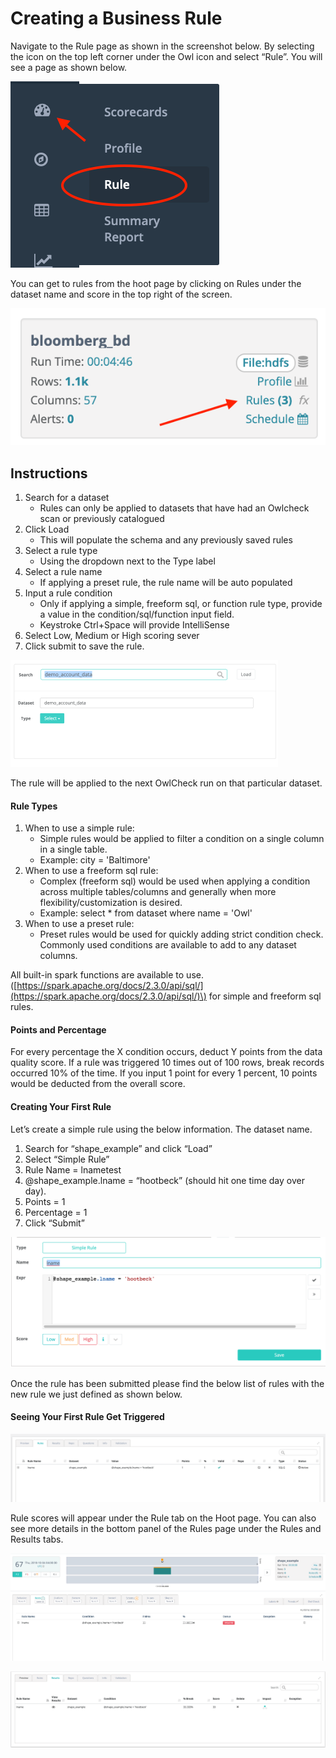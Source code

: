 # Creating a Business Rule

Navigate to the Rule page as shown in the screenshot below. By selecting the  icon on the top left corner under the Owl icon and select “Rule”. You will see a page as shown below. 

![](../../.gitbook/assets/screen-shot-2019-12-24-at-9.08.27-am.png)

You can get to rules from the hoot page by clicking on Rules under the dataset name and score in the top right of the screen.‌

![](../../.gitbook/assets/screen-shot-2019-12-24-at-9.07.59-am.png)

##  Instructions                                                

1. Search for a dataset 
   * Rules can only be applied to datasets that have had an Owlcheck scan or previously catalogued
2. Click Load 
   * This will populate the schema and any previously saved rules
3. Select a rule type 
   * Using the dropdown next to the Type label
4. Select a rule name 
   * If applying a preset rule, the rule name will be auto populated
5. Input a rule condition
   * Only if applying a simple, freeform sql, or function rule type, provide a value in the condition/sql/function input field. 
   * Keystroke Ctrl+Space will provide IntelliSense
6. Select Low, Medium or High scoring sever 
7. Click submit to save the rule.

![Search for a dataset and click Select next to the Type label](../../.gitbook/assets/image%20%2814%29.png)

‌The rule will be applied to the next OwlCheck run on that particular dataset.‌

#### **Rule Types** <a id="HRuleTypes"></a>

1. When to use a simple rule:
   * Simple rules would be applied to filter a condition on a single column in a single table.
   * Example: city = 'Baltimore'
2. When to use a freeform sql rule:
   * ​Complex \(freeform sql\) would be used when applying a condition across multiple tables/columns and generally when more flexibility/customization is desired.
   * ​Example: select \* from dataset where name = 'Owl'
3. When to use a preset rule:
   * Preset rules would be used for quickly adding strict condition check. Commonly used conditions are available to add to any dataset columns.‌

All built-in spark functions are available to use. \([https://spark.apache.org/docs/2.3.0/api/sql/](https://spark.apache.org/docs/2.3.0/api/sql/)\) for simple and freeform sql rules.‌

#### **Points and Percentage** <a id="HPointsandPercentage"></a>

For every percentage the X condition occurs, deduct Y points from the data quality score. If a rule was triggered 10 times out of 100 rows, break records occurred 10% of the time. If you input 1 point for every 1 percent, 10 points would be deducted from the overall score.‌

#### **Creating Your First Rule** <a id="HCreatingYourFirstRule"></a>

Let’s create a simple rule using the below information. The dataset name.

1. Search for “shape\_example” and click “Load”
2. Select “Simple Rule”
3. Rule Name = lnametest
4. @shape\_example.lname = “hootbeck” \(should hit one time day over day\).
5. Points = 1
6. Percentage = 1
7. Click “Submit”

![](../../.gitbook/assets/screen-shot-2019-09-04-at-1.32.15-pm.png)

Once the rule has been submitted please find the below list of rules with the new rule we just defined as shown below.

#### **Seeing Your First Rule Get Triggered** <a id="HSeeingYourFirstRuleGetTriggered"></a>

![](../../.gitbook/assets/screen-shot-2019-09-04-at-1.29.35-pm.png)

Rule scores will appear under the Rule tab on the Hoot page. You can also see more details in the bottom panel of the Rules page under the Rules and Results tabs.

![Hoot page rule results](../../.gitbook/assets/screen-shot-2019-09-04-at-1.29.54-pm.png)

![Rule page rule results \(bottom panel\)](../../.gitbook/assets/screen-shot-2019-09-04-at-1.30.07-pm.png)





